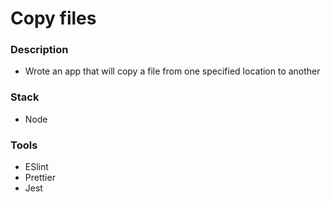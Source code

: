 # Copy files

### Description

- Wrote an app that will copy a file from one specified location to another

### Stack

- Node

### Tools

- ESlint
- Prettier
- Jest
